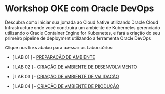 ﻿
# Workshop OKE com Oracle DevOps

Descubra como iniciar sua jornada ao Cloud Native utilizando Oracle Cloud Infrastructure onde você construirá um ambiente de Kubernetes gerenciado utilizando o Oracle Container Engine for Kubernetes, e fará a criação do seu primeiro pipeline de deployment utilizando a ferramenta Oracle DevOps

Clique nos links abaixo para acessar os Laboratórios:


- [ LAB 01 ] - [PREPARAÇÃO DE AMBIENTE](./LAB01/LAB01.md)

- [ LAB 02 ] - [CRIAÇÃO DE AMBIENTE DE DESENVOLVIMENTO](./LAB02/LAB02.md)

- [ LAB 03 ] - [CRIAÇÃO DE AMBIENTE DE VALIDAÇÃO](./LAB03/LAB03.md)

- [ LAB 04 ] - [CRIAÇÃO DE AMBIENTE DE PRODUÇÃO](./LAB04/LAB04.md)

